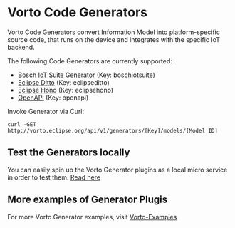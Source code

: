 # Vorto Code Generators

Vorto Code Generators convert Information Model into platform-specific source code, that runs on the device and integrates with the specific IoT backend. 

The following Code Generators are currently supported:

 - [Bosch IoT Suite Generator](./generator-boschiotsuite/Readme.md) (Key: boschiotsuite)
 - [Eclipse Ditto](./generator-eclipseditto/Readme.md) (Key: eclipseditto)
 - [Eclipse Hono](./generator-eclipsehono/Readme.md) (Key: eclipsehono)
 - [OpenAPI](./generator-openapi/Readme.md) (Key: openapi)

Invoke Generator via Curl:

	curl -GET http://vorto.eclipse.org/api/v1/generators/[Key]/models/[Model ID]


## Test the Generators locally

You can easily spin up the Vorto Generator plugins as a local micro service in order to test them. [Read here](generator-runner/Readme.md)

## More examples of Generator Plugis

For more Vorto Generator examples, visit [Vorto-Examples](https://github.com/eclipse/vorto-examples)
